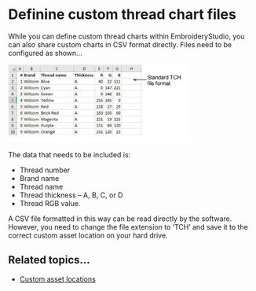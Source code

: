 # Definine custom thread chart files

While you can define custom thread charts within EmbroideryStudio, you can also share custom charts in CSV format directly. Files need to be configured as shown...

![TCHFormat.png](assets/TCHFormat.png)

The data that needs to be included is:

- Thread number
- Brand name
- Thread name
- Thread thickness – A, B, C, or D
- Thread RGB value.

A CSV file formatted in this way can be read directly by the software. However, you need to change the file extension to ‘TCH’ and save it to the correct custom asset location on your hard drive.

## Related topics...

- [Custom asset locations](../../Management/manage%5Fassets/Custom%5Fasset%5Flocations#XREF%5F78115%5FCustom%5Fasset)
